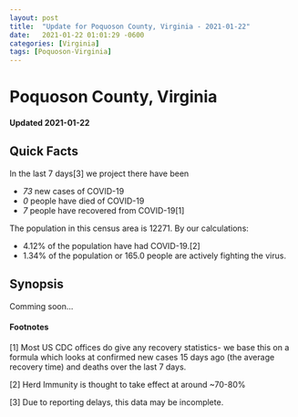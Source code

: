 ```yaml
---
layout: post
title:  "Update for Poquoson County, Virginia - 2021-01-22"
date:   2021-01-22 01:01:29 -0600
categories: [Virginia]
tags: [Poquoson-Virginia]
---
```


# Poquoson County, Virginia
#### Updated 2021-01-22

## Quick Facts

In the last 7 days[3] we project there have been
- *73* new cases of COVID-19
- *0* people have died of COVID-19
- *7* people have recovered from COVID-19[1]

The population in this census area is 12271. By our calculations:
- 4.12% of the population have had COVID-19.[2]
- 1.34% of the population or 165.0 people are actively fighting the virus.

## Synopsis

Comming soon...


#### Footnotes

[1] Most US CDC offices do give any recovery statistics- we base this on a formula which looks at confirmed new cases
15 days ago (the average recovery time) and deaths over the last 7 days.

[2] Herd Immunity is thought to take effect at around ~70-80%

[3] Due to reporting delays, this data may be incomplete.
 
    
